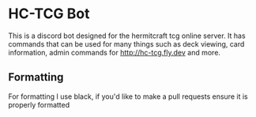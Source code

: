 # HC-TCG Bot
 This is a discord bot designed for the hermitcraft tcg online server. It has commands that can be used for many things such as deck viewing, card information, admin commands for http://hc-tcg.fly.dev and more.

## Formatting
For formatting I use black, if you'd like to make a pull requests ensure it is properly formatted